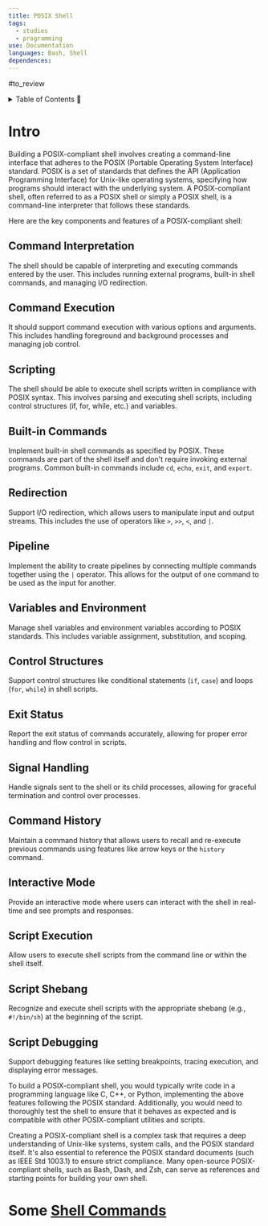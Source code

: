 ```yaml
---
title: POSIX Shell
tags:
  - studies
  - programming
use: Documentation
languages: Bash, Shell
dependences:
---
```

#to_review

<details> <summary>Table of Contents 🔖</summary>

- [Intro](#intro)
  - [**Command Interpretation**](#command-interpretation)
  - [**Command Execution**](#command-execution)
  - [**Scripting**](#scripting)
  - [**Built-in Commands**](#built-in-commands)
  - [**Redirection**](#redirection)
  - [**Pipeline**](#pipeline)
  - [**Variables and Environment**](#variables-and-environment)
  - [**Control Structures**](#control-structures)
  - [**Exit Status**](#exit-status)
  - [**Signal Handling**](#signal-handling)
  - [**Command History**](#command-history)
  - [**Interactive Mode**](#interactive-mode)
  - [**Script Execution**](#script-execution)
  - [**Script Shebang**](#script-shebang)
  - [**Script Debugging**](#script-debugging)
- [Some Shell Commands](#some-shell-commands)

</details>

# Intro

Building a POSIX-compliant shell involves creating a command-line interface that adheres to the POSIX (Portable Operating System Interface) standard. POSIX is a set of standards that defines the API (Application Programming Interface) for Unix-like operating systems, specifying how programs should interact with the underlying system. A POSIX-compliant shell, often referred to as a POSIX shell or simply a POSIX shell, is a command-line interpreter that follows these standards.

Here are the key components and features of a POSIX-compliant shell:

## **Command Interpretation**
The shell should be capable of interpreting and executing commands entered by the user. This includes running external programs, built-in shell commands, and managing I/O redirection.

## **Command Execution**
It should support command execution with various options and arguments. This includes handling foreground and background processes and managing job control.

## **Scripting**
The shell should be able to execute shell scripts written in compliance with POSIX syntax. This involves parsing and executing shell scripts, including control structures (if, for, while, etc.) and variables.

## **Built-in Commands**
Implement built-in shell commands as specified by POSIX. These commands are part of the shell itself and don't require invoking external programs. Common built-in commands include `cd`, `echo`, `exit`, and `export`.

## **Redirection**
Support I/O redirection, which allows users to manipulate input and output streams. This includes the use of operators like `>`, `>>`, `<`, and `|`.

## **Pipeline**
Implement the ability to create pipelines by connecting multiple commands together using the `|` operator. This allows for the output of one command to be used as the input for another.

## **Variables and Environment**
Manage shell variables and environment variables according to POSIX standards. This includes variable assignment, substitution, and scoping.

## **Control Structures**
Support control structures like conditional statements (`if`, `case`) and loops (`for`, `while`) in shell scripts.

## **Exit Status**
Report the exit status of commands accurately, allowing for proper error handling and flow control in scripts.

## **Signal Handling**
Handle signals sent to the shell or its child processes, allowing for graceful termination and control over processes.

## **Command History**
Maintain a command history that allows users to recall and re-execute previous commands using features like arrow keys or the `history` command.

## **Interactive Mode**
Provide an interactive mode where users can interact with the shell in real-time and see prompts and responses.

## **Script Execution**
Allow users to execute shell scripts from the command line or within the shell itself.

## **Script Shebang**
Recognize and execute shell scripts with the appropriate shebang (e.g., `#!/bin/sh`) at the beginning of the script.

## **Script Debugging**
Support debugging features like setting breakpoints, tracing execution, and displaying error messages.

To build a POSIX-compliant shell, you would typically write code in a programming language like C, C++, or Python, implementing the above features following the POSIX standard. Additionally, you would need to thoroughly test the shell to ensure that it behaves as expected and is compatible with other POSIX-compliant utilities and scripts.

Creating a POSIX-compliant shell is a complex task that requires a deep understanding of Unix-like systems, system calls, and the POSIX standard itself. It's also essential to reference the POSIX standard documents (such as IEEE Std 1003.1) to ensure strict compliance. Many open-source POSIX-compliant shells, such as Bash, Dash, and Zsh, can serve as references and starting points for building your own shell.

# Some [Shell Commands](./shell_commands.md)